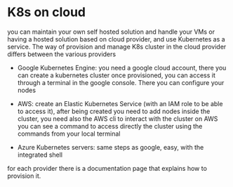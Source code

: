 # K8s on cloud

you can maintain your own self hosted solution and handle your VMs or having a hosted solution based on cloud provider,
and use Kubernetes as a service. The way of provision and manage K8s cluster in the cloud provider differs between the various providers

* Google Kubernetes Engine: you need a google cloud account, there you can create a kubernetes cluster
	once provisioned, you can access it through a terminal in the google console. There you can configure your nodes
	
* AWS: create an Elastic Kubernetes Service (with an IAM role to be able to access it), after being created you need to add nodes inside the cluster, you need also the AWS cli to interact with the cluster on AWS you can see a command to access directly the cluster using the commands from your local terminal
* Azure Kubernetes servers: same steps as google, easy, with the integrated shell

for each provider there is a documentation page that explains how to provision it.
